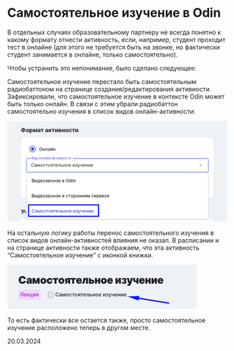 # Самостоятельное изучение в Odin

В отдельных случаях образовательному партнеру не всегда понятно к какому формату отнести активность, если, например, студент проходит тест в онлайне (для этого не требуется быть на звонке, но фактически студент занимается в онлайне, только самостоятельно).

Чтобы устранить это непонимание, было сделано следующее:

Самостоятельное изучение перестало быть самостоятельным радиобаттоном на странице создания/редактирования активности. Зафиксировали, что самостоятельное изучение в контексте Odin может быть только онлайн. В связи с этим убрали радиобаттон самостоятельно изучения в список видов онлайн-активности:

![](<../../.gitbook/assets/image (1) (1) (1) (1) (1) (1) (1) (1) (1) (1) (1) (1) (1) (1) (1) (1) (1) (1) (1) (1) (1) (1) (1) (1) (1) (1) (1) (1) (1) (1) (1) (1) (1) (1) (1) (1) (1) (1).png>)

На остальную логику работы перенос самостоятельного изучения в список видов онлайн-активностей влияния не оказал. В расписании и на странице активности также отображаем, что эта активность “Самостоятельное изучение” с иконкой книжки.

![](<../../.gitbook/assets/image (285).png>)

То есть фактически все остается также, просто самостоятельное изучение расположено теперь в другом месте.

20.03.2024

